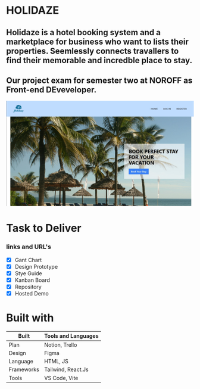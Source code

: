 # **HOLIDAZE**

## Holidaze is a hotel booking system and a marketplace for business who want to lists their properties. Seemlessly connects travallers to find their memorable and incredble place to stay.

## Our project exam for semester two at NOROFF as Front-end DEveveloper.

![Holidaze screenshot](./src/assets/holidazeweb.jpg)

# Task to Deliver

### links and URL's

-   [x] Gant Chart
-   [x] Design Prototype
-   [x] Stye Guide
-   [x] Kanban Board
-   [x] Repository
-   [x] Hosted Demo

# Built with

| Built      | Tools and Languages |
| ---------- | ------------------- |
| Plan       | Notion, Trello      |
| Design     | Figma               |
| Language   | HTML, JS            |
| Frameworks | Tailwind, React.Js  |
| Tools      | VS Code, Vite       |
